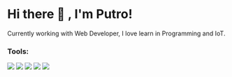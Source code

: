 # Hi there 👋 , I'm Putro!
Currently working with Web Developer, I love learn in Programming and IoT.  

### Tools:
<p>
    <img src="https://img.shields.io/badge/OS-Windows-blue?&logo=windows" />
    <img src="https://img.shields.io/badge/Code-PHP-blue?&logo=PHP" />
    <img src="https://img.shields.io/badge/Code-Javascript-blue?&logo=javascript" />
    <img src="https://img.shields.io/badge/Text%20editor-VS%20Code-blue?&logo=visual%20studio%20code&logoColor=blue" />
    <img src="https://gpvc.arturio.dev/putrodwi31" />
</p>

<!--
**bagusfe/bagusfe** is a ✨ _special_ ✨ repository because its `README.md` (this file) appears on your GitHub profile.

Here are some ideas to get you started:

- 🔭 I’m currently working on ...
- 🌱 I’m currently learning ...
- 👯 I’m looking to collaborate on ...
- 🤔 I’m looking for help with ...
- 💬 Ask me about ...
- 📫 How to reach me: ...
- 😄 Pronouns: ...
- ⚡ Fun fact: ...
-->
